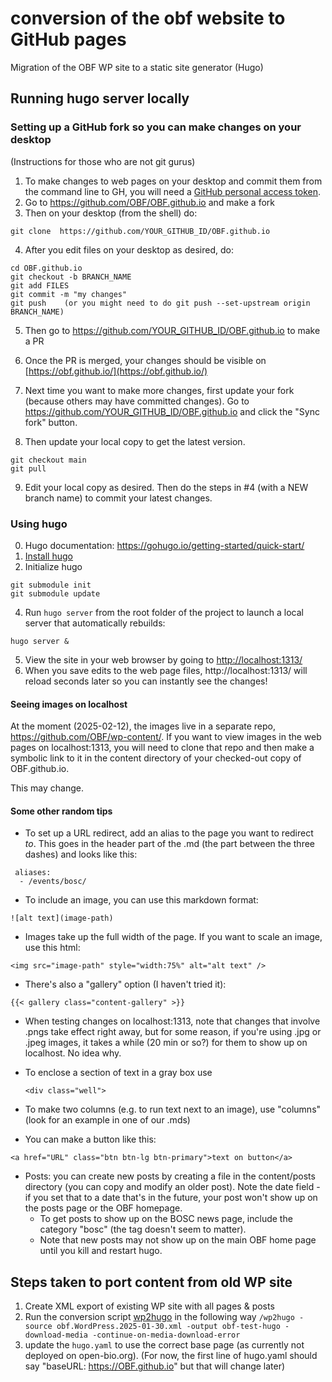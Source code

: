 # conversion of the obf website to GitHub pages

Migration of the OBF WP site to a static site generator (Hugo)

## Running hugo server locally

### Setting up a GitHub fork so you can make changes on your desktop
(Instructions for those who are not git gurus)

1. To make changes to web pages on your desktop and commit them from the command line to GH, you will need a
[GitHub personal access token](https://docs.github.com/en/authentication/keeping-your-account-and-data-secure/managing-your-personal-access-tokens).
2. Go to https://github.com/OBF/OBF.github.io and make a fork
3. Then on your desktop (from the shell) do:
```
git clone  https://github.com/YOUR_GITHUB_ID/OBF.github.io
```
4. After you edit files on your desktop as desired, do:
```
cd OBF.github.io
git checkout -b BRANCH_NAME
git add FILES
git commit -m "my changes"
git push    (or you might need to do git push --set-upstream origin BRANCH_NAME)
```

5. Then go to https://github.com/YOUR_GITHUB_ID/OBF.github.io to make a PR
6. Once the PR is merged, your changes should be visible on
[https://obf.github.io/](https://obf.github.io/)

7. Next time you want to make more changes, first update your fork
(because others may have committed changes). Go to
https://github.com/YOUR_GITHUB_ID/OBF.github.io and click the "Sync
fork" button.

8. Then update your local copy to get the latest version.
```
git checkout main
git pull
```
9. Edit your local copy as desired. Then do the steps in #4 (with a NEW branch name) to commit your latest changes.


### Using hugo
0. Hugo documentation: https://gohugo.io/getting-started/quick-start/
1. [Install hugo](https://gohugo.io/installation/)
2. Initialize hugo
```
git submodule init
git submodule update
```
4. Run `hugo server` from the root folder of the project to launch a local server that automatically rebuilds:
```
hugo server &
```
5. View the site in your web browser by going to [http://localhost:1313/](http://localhost:1313/)
6. When you save edits to the web page files,
   http://localhost:1313/ will reload seconds later so you can instantly see the changes!


#### Seeing images on localhost

At the moment (2025-02-12), the images live in a separate repo,
https://github.com/OBF/wp-content/. If you want to view images in the
web pages on localhost:1313, you will need to clone that repo and then
make a symbolic link to it in the content directory of your
checked-out copy of OBF.github.io.

This may change.

#### Some other random tips

- To set up a URL redirect, add an alias to the page you want to
  redirect *to*. This goes in the header part of the .md (the part
  between the three dashes) and looks like this:
```
 aliases:
  - /events/bosc/
```

  - To include an image, you can use this markdown format:
  ```
  ![alt text](image-path)
```

- Images take up the full width of the page. If you want to scale an
image, use this html:
```
<img src="image-path" style="width:75%" alt="alt text" />
```

- There's also a "gallery" option (I haven't tried it):
```
{{< gallery class="content-gallery" >}}
```

- When testing changes on localhost:1313, note that changes that
  involve .pngs take effect right away, but for some reason, if you're
  using .jpg or .jpeg images, it takes a while (20 min or so?) for
  them to show up on localhost. No idea why.

- To enclose a section of text in a gray box use
  ```
  <div class="well">
  ```
  
- To make two columns (e.g. to run text next to an image), use
"columns" (look for an example in one of our .mds)
- You can make a button like this:
```
<a href="URL" class="btn btn-lg btn-primary">text on button</a>
```

- Posts: you can create new posts by creating a file in the content/posts directory (you can copy and modify an older post). Note the date field - if you set that to a date that's in the future, your post won't show up on the posts page or the OBF homepage.
  - To get posts to show up on the BOSC news page, include the category "bosc" (the tag doesn't seem to matter).
  - Note that new posts may not show up on the main OBF home page until you kill and restart hugo.

## Steps taken to port content from old WP site

1. Create XML export of existing WP site with all pages & posts
2. Run the conversion script [wp2hugo](https://github.com/ashishb/wp2hugo) in the following way `/wp2hugo -source obf.WordPress.2025-01-30.xml -output obf-test-hugo -download-media -continue-on-media-download-error`
3. update the `hugo.yaml` to use the correct base page (as currently
   not deployed on open-bio.org). (For now, the first line of
   hugo.yaml should say "baseURL: https://OBF.github.io" but that will
   change later)
   


